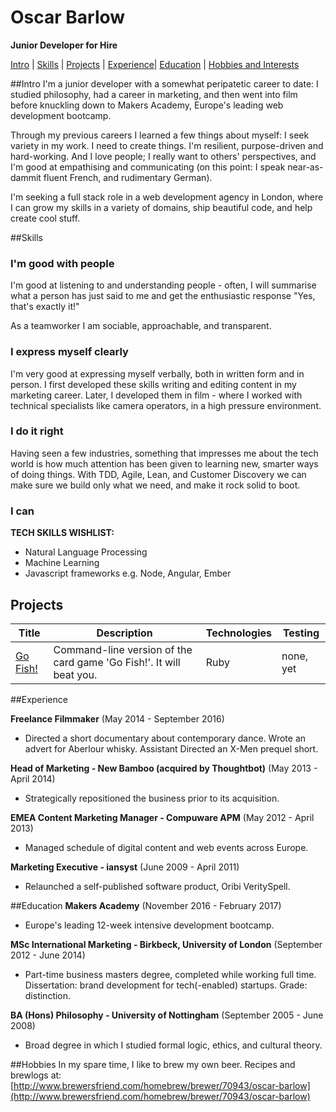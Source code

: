 # Oscar Barlow
**Junior Developer for Hire**

[Intro](##Intro) | [Skills](##skills) | [Projects](##Projects) | [Experience](##Experience)| [Education](##Education) | [Hobbies and Interests](##Hobbies)

##Intro
I'm a junior developer with a somewhat peripatetic career to date: I studied philosophy, had a career in marketing, and then went into film before knuckling down to Makers Academy, Europe's   leading web development bootcamp.

Through my previous careers I learned a few things about myself: I seek variety in my work. I need to create things. I'm resilient, purpose-driven and hard-working. And I love people; I really want to others' perspectives, and I'm good at empathising and communicating (on this point: I speak near-as-dammit fluent French, and rudimentary German).

I'm seeking a full stack role in a web development agency in London, where I can grow my skills in a variety of domains, ship beautiful code, and help create cool stuff.

##Skills

### I'm good with people
I'm good at listening to and understanding people - often, I will summarise what a person has just said to me and get the enthusiastic response "Yes, that's exactly it!"

As a teamworker I am sociable, approachable, and transparent.

### I express myself clearly
I'm very good at expressing myself verbally, both in written form and in person. I first developed these skills writing and editing content in my marketing career. Later, I developed them in film - where I worked with technical specialists like camera operators, in a high pressure environment.

### I do it right
Having seen a few industries, something that impresses me about the tech world is how much attention has been given to learning new, smarter ways of doing things. With TDD, Agile, Lean, and Customer Discovery we can make sure we build only what we need, and make it rock solid to boot.

### I can 
**TECH SKILLS WISHLIST:**

* Natural Language Processing
* Machine Learning
* Javascript frameworks e.g. Node, Angular, Ember

## Projects
| Title | Description | Technologies | Testing |
| --- | --- | --- | --- |
| [Go Fish!](https://github.com/oscar-barlow/go-fish) | Command-line version of the card game 'Go Fish!'. It will beat you. | Ruby | none, yet|

##Experience

**Freelance Filmmaker** (May 2014 - September 2016)

* Directed a short documentary about contemporary dance. Wrote an advert for Aberlour whisky. Assistant Directed an X-Men prequel short.

**Head of Marketing - New Bamboo (acquired by Thoughtbot)** (May 2013 - April 2014)

* Strategically repositioned the business prior to its acquisition.

**EMEA Content Marketing Manager - Compuware APM** (May 2012 - April 2013)

* Managed schedule of digital content and web events across Europe.

**Marketing Executive - iansyst** (June 2009 - April 2011)

* Relaunched a self-published software product, Oribi VeritySpell.

##Education
**Makers Academy** (November 2016 - February 2017)

* Europe's leading 12-week intensive development bootcamp.

**MSc International Marketing - Birkbeck, University of London** (September 2012 - June 2014)

* Part-time business masters degree, completed while working full time. Dissertation: brand development for tech(-enabled) startups. Grade: distinction.

**BA (Hons) Philosophy - University of Nottingham** (September 2005 - June 2008)

* Broad degree in which I studied formal logic, ethics, and cultural theory.

##Hobbies
In my spare time, I like to brew my own beer. Recipes and brewlogs at: [http://www.brewersfriend.com/homebrew/brewer/70943/oscar-barlow](http://www.brewersfriend.com/homebrew/brewer/70943/oscar-barlow)